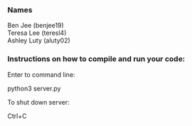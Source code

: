 ### Names
Ben Jee (benjee19)\
Teresa Lee (teresl4)\
Ashley Luty (aluty02)

### Instructions on how to compile and run your code:
Enter to command line:

python3 server.py

To shut down server:

Ctrl+C
